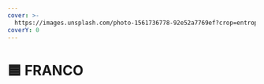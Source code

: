 ```yaml
---
cover: >-
  https://images.unsplash.com/photo-1561736778-92e52a7769ef?crop=entropy&cs=srgb&fm=jpg&ixid=M3wxOTcwMjR8MHwxfHNlYXJjaHwxfHxibHVlJTIwdGVhbSUyMGhhY2tpbmd8ZW58MHx8fHwxNzAwMjczNzkwfDA&ixlib=rb-4.0.3&q=85
coverY: 0
---
```


# 🟦 FRANCO

